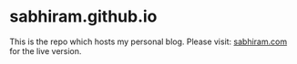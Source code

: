 # sabhiram.github.io

This is the repo which hosts my personal blog. Please visit: [sabhiram.com](sabhiram.com) for the live version.

